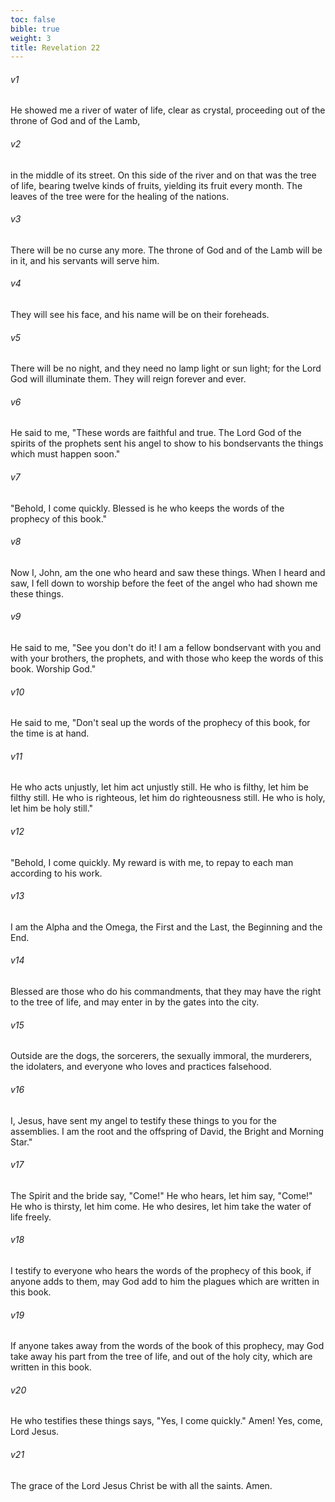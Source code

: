 ```yaml
---
toc: false
bible: true
weight: 3
title: Revelation 22
---
```




###### v1 
He showed me a river of water of life, clear as crystal, proceeding out of the throne of God and of the Lamb, 

###### v2 
in the middle of its street. On this side of the river and on that was the tree of life, bearing twelve kinds of fruits, yielding its fruit every month. The leaves of the tree were for the healing of the nations. 

###### v3 
There will be no curse any more. The throne of God and of the Lamb will be in it, and his servants will serve him. 

###### v4 
They will see his face, and his name will be on their foreheads. 

###### v5 
There will be no night, and they need no lamp light or sun light; for the Lord God will illuminate them. They will reign forever and ever. 

###### v6 
He said to me, "These words are faithful and true. The Lord God of the spirits of the prophets sent his angel to show to his bondservants the things which must happen soon." 

###### v7 
"Behold, I come quickly. Blessed is he who keeps the words of the prophecy of this book." 

###### v8 
Now I, John, am the one who heard and saw these things. When I heard and saw, I fell down to worship before the feet of the angel who had shown me these things. 

###### v9 
He said to me, "See you don't do it! I am a fellow bondservant with you and with your brothers, the prophets, and with those who keep the words of this book. Worship God." 

###### v10 
He said to me, "Don't seal up the words of the prophecy of this book, for the time is at hand. 

###### v11 
He who acts unjustly, let him act unjustly still. He who is filthy, let him be filthy still. He who is righteous, let him do righteousness still. He who is holy, let him be holy still." 

###### v12 
"Behold, I come quickly. My reward is with me, to repay to each man according to his work. 

###### v13 
I am the Alpha and the Omega, the First and the Last, the Beginning and the End. 

###### v14 
Blessed are those who do his commandments, that they may have the right to the tree of life, and may enter in by the gates into the city. 

###### v15 
Outside are the dogs, the sorcerers, the sexually immoral, the murderers, the idolaters, and everyone who loves and practices falsehood. 

###### v16 
I, Jesus, have sent my angel to testify these things to you for the assemblies. I am the root and the offspring of David, the Bright and Morning Star." 

###### v17 
The Spirit and the bride say, "Come!" He who hears, let him say, "Come!" He who is thirsty, let him come. He who desires, let him take the water of life freely. 

###### v18 
I testify to everyone who hears the words of the prophecy of this book, if anyone adds to them, may God add to him the plagues which are written in this book. 

###### v19 
If anyone takes away from the words of the book of this prophecy, may God take away his part from the tree of life, and out of the holy city, which are written in this book. 

###### v20 
He who testifies these things says, "Yes, I come quickly." Amen! Yes, come, Lord Jesus. 

###### v21 
The grace of the Lord Jesus Christ be with all the saints. Amen.
